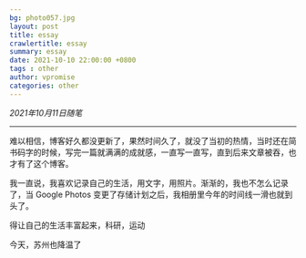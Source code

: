 ```yaml
---
bg: photo057.jpg
layout: post
title: essay
crawlertitle: essay
summary: essay
date: 2021-10-10 22:00:00 +0800
tags : other
author: vpromise
categories: other
---
```


*2021年10月11日随笔*

---

难以相信，博客好久都没更新了，果然时间久了，就没了当初的热情，当时还在简书码字的时候，写完一篇就满满的成就感，一直写一直写，直到后来文章被吞，也才有了这个博客。

我一直说，我喜欢记录自己的生活，用文字，用照片。渐渐的，我也不怎么记录了，当 Google Photos 变更了存储计划之后，我相册里今年的时间线一滑也就到头了。 

得让自己的生活丰富起来，科研，运动

今天，苏州也降温了


